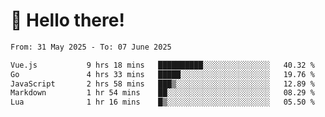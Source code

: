 # 👋 Hello there!

<!--START_SECTION:waka-->

```txt
From: 31 May 2025 - To: 07 June 2025

Vue.js           9 hrs 18 mins   ██████████░░░░░░░░░░░░░░░   40.32 %
Go               4 hrs 33 mins   █████░░░░░░░░░░░░░░░░░░░░   19.76 %
JavaScript       2 hrs 58 mins   ███▒░░░░░░░░░░░░░░░░░░░░░   12.89 %
Markdown         1 hr 54 mins    ██░░░░░░░░░░░░░░░░░░░░░░░   08.29 %
Lua              1 hr 16 mins    █▒░░░░░░░░░░░░░░░░░░░░░░░   05.50 %
```

<!--END_SECTION:waka-->
